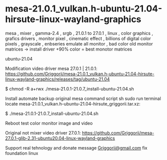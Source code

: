 # mesa-21.0.1_vulkan.h-ubuntu-21.04-hirsute-linux-wayland-graphics
mesa , mixer , gamma-2.4 , srgb , 21.0.1 to 27.0.1 , linux , color graphics , grafics drivers , monitor pixel , cinematic effect , billions of digital color pixels , grayscale , enbseries emulate all monitor , bad color old monitor matrices -> install driver +90% color  = best monotor matrices

ubuntu-21.04

Modification video driver mesa 27.0.1 | 21.0.1: https://github.com/Griggorii/mesa-21.0.1_vulkan.h-ubuntu-21.04-hirsute-linux-wayland-graphics/releases/tag/ubuntu-21.04

$ chmod -R a+rwx ./mesa-21.0.1-21.0.7_install-ubuntu-21.04.sh

Install automate backup original mesa command script sh sudo run terminal locate mesa-21.0.1_vulkan.h-ubuntu-21.04-hirsute_griggorii.tar.xz:

$ ./mesa-21.0.1-21.0.7_install-ubuntu-21.04.sh

Reboot test color monitor image and video

Original not mixer video driver 27.0.1: https://github.com/Griggorii/mesa-27.0.1-glib-2.31-ubuntu20.04-linux-wayland-graphics

Support real tehnology and donate message Griggorii@gmail.com fix foundation linux
